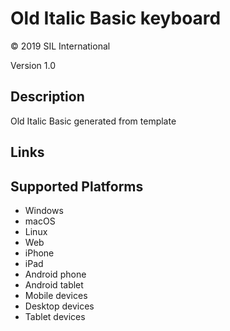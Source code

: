 Old Italic Basic keyboard
==============

© 2019 SIL International

Version 1.0

Description
-----------

Old Italic Basic generated from template

Links
-----

Supported Platforms
-------------------
 * Windows
 * macOS
 * Linux
 * Web
 * iPhone
 * iPad
 * Android phone
 * Android tablet
 * Mobile devices
 * Desktop devices
 * Tablet devices

